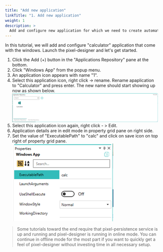 ```yaml
--- 
title: "Add new application"
linkTitle: "1. Add new application"
weight: 1
description: >
  Add and configure new application for which we need to create automation test cases in pixel-designer
---
```


In this tutorial, we will add and configure "calculator" application that come with the windows. Launch the pixel-designer and let's get started.

1. Click the Add (+) button in the "Applications Repository" pane at the bottom.
2. Click "Windows App" from the popup menu.
3. An application icon appears with name "1".
4. Select this application icon, right click -> rename. Rename apaplication to "Calculator" and press enter. The new name should start showing up now as shown below.
  ![](application-explorer.PNG)
5. Select this application icon again, right click - > Edit.
6. Application details are in edit mode in property grid pane on right side. 
7. Set the value of "ExecutablePath" to "calc" and click on save icon on top right of property grid pane.
  ![](calculator-edit.PNG)

> Some tutorials toward the end require that pixel-persistence service is up and running and pixel-designer is running in online mode. You can continue in offline mode for the most part if you want to quickly get a feel of pixel-designer without investing time in all necessary setup.
